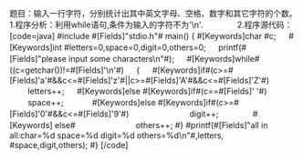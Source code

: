 题目：输入一行字符，分别统计出其中英文字母、空格、数字和其它字符的个数。
1.程序分析：利用while语句,条件为输入的字符不为'\n'.　　　　 
2.程序源代码：
[code=java]
#include #[Fields]"stdio.h"#
main()
{
	#[Keywords]char #c;
　 	#[Keywords]int #letters=0,space=0,digit=0,others=0;
　 	printf(#[Fields]"please input some characters\n"#);
　 	#[Keywords]while#((c=getchar())!=#[Fields]'\n'#)
　	{
　 		#[Keywords]if#(c>=#[Fields]'a'#&&c<=#[Fields]'z'#||c>=#[Fields]'A'#&&c<=#[Fields]'Z'#)
　　		 letters++;
　 		#[Keywords]else #[Keywords]if#(c==#[Fields]' '#)
　　		 space++;
　　　	 #[Keywords]else #[Keywords]if#(c>=#[Fields]'0'#&&c<=#[Fields]'9'#)
　　　　　　　 digit++;
　　　　#[Keywords] else#
　　　　　　　 others++;
	#}
	#printf(#[Fields]"all in all:char=%d space=%d digit=%d others=%d\n"#,letters,
	#space,digit,others);
#}
[/code]